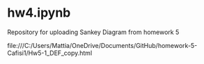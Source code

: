 # hw4.ipynb
Repository for uploading Sankey Diagram from homework 5

file:///C:/Users/Mattia/OneDrive/Documents/GitHub/homework-5-Cafisi1/Hw5-1_DEF_copy.html
